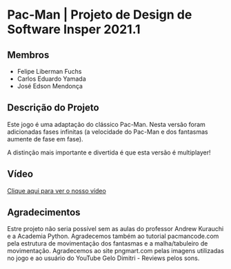 # Pac-Man | Projeto de Design de Software Insper 2021.1
## Membros
- Felipe Liberman Fuchs
- Carlos Eduardo Yamada
- José Edson Mendonça

## Descrição do Projeto
Este jogo é uma adaptação do clássico Pac-Man. Nesta versão foram adicionadas
fases infinitas (a velocidade do Pac-Man e dos fantasmas aumente de fase em fase).

A distinção mais importante e divertida é que esta versão é multiplayer!

## Vídeo
[Clique aqui para ver o nosso vídeo](https://youtu.be/LUFITDuixmI)

## Agradecimentos
Estre projeto não seria possível sem as aulas do professor Andrew Kurauchi e a Academia Python.
Agradecemos também ao tutorial pacmancode.com pela estrutura de movimentação dos fantasmas e a
malha/tabuleiro de movimentação.
Agradecemos ao site pngmart.com pelas imagens utilizadas no jogo e ao usuário do YouTube
Gelo Dimitri - Reviews pelos sons.
